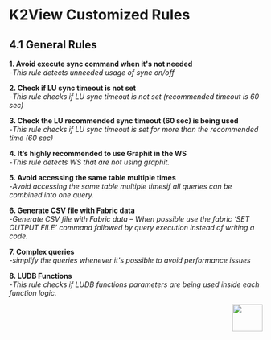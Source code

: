 # K2View Customized Rules



## 4.1	General Rules

**1. Avoid execute sync command when it's not needed**  
  -*This rule detects unneeded usage of sync on/off*

**2. Check if LU sync timeout is not set**  
   -*This rule checks if LU sync timeout is not set (recommended timeout is 60 sec)*

**3. Check the LU recommended sync timeout (60 sec) is being used**  
   -*This rule checks if LU sync timeout is set for more than the recommended time (60 sec)*

**4. It’s highly recommended to use Graphit in the WS**  
  -*This rule detects WS that are not using graphit.*

**5. Avoid accessing the same table multiple times**  
  -*Avoid accessing the same table multiple timesif all queries can be combined into one query.*

**6. Generate CSV file with Fabric data**  
  -*Generate CSV file with Fabric data – When possible use the fabric ‘SET OUTPUT FILE’ command followed by query execution instead of writing a code.*

**7. Complex queries**  
  -*simplify the queries whenever it's possible to avoid performance issues*
  
**8. LUDB Functions**  
  -*This rule checks if LUDB functions parameters are being used inside each function logic.*

[<img align="right" width="60" height="54" src="/articles/images/Next.png">](/articles/COE/SonarQube/04_K2View_Customized_Rules/02_Java_Coding.md)

